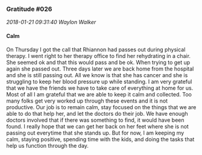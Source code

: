 ### Gratitude #026
_2018-01-21 09:31:40 Waylon Walker_

#### Calm

On Thursday I got the call that Rhiannon had passes out during physical therapy.  I went right to her therapy office to find her rehydrating in a chair.  She seemed ok and that this would pass and be ok.  When trying to get up again she passed out.  Three days later we are back home from the hospital and she is still passing out.  All we know is that she has cancer and she is struggling to keep her blood pressure up while standing.  I am very grateful that we have the friends we have to take care of everything at home for us.  Most of all I am grateful that we are able to keep it calm and collected.  Too many folks get very worked up through these events and it is not productive.  Our job is to remain calm, stay focused on the things that we are able to do that help her, and let the doctors do their job.  We have enough doctors involved that if there was something to find, it would have been found.  I really hope that we can get her back on her feet where she is not passing out everytime that she stands up.  But for now, I am keeping my calm, staying positive, spending time with the kids, and doing the tasks that help us function through the day.


